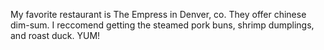 My favorite restaurant is The Empress in Denver, co. They offer chinese dim-sum. I reccomend getting the steamed pork buns, shrimp dumplings, and roast duck. YUM!

